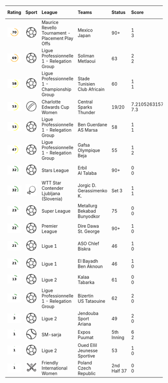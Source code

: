 | Rating                                                                                                                                 | Sport                                                                                                                    | League                                           | Teams                           | Status      | Score                     | TV Listing                                                                                                   |
|:---------------------------------------------------------------------------------------------------------------------------------------|:-------------------------------------------------------------------------------------------------------------------------|:-------------------------------------------------|:--------------------------------|:------------|:--------------------------|:-------------------------------------------------------------------------------------------------------------|
| <img src="https://raw.githubusercontent.com/BlakeDuncan25/Donut-SVG-Ratings/bac4e4a278175106499642192132b1786a9aec38/70.svg" alt="70"> | <img src="https://raw.githubusercontent.com/BlakeDuncan25/Donut-SVG-Ratings/master/soccer.png" alt="Soccer">             | Maurice Revello Tournament - Placement Play Offs | Mexico<br>Japan                 | 90+         | 1<br>3                    | <a href="https://www.livesoccertv.com/schedules/">Live Soccer TV</a>                                         |
| <img src="https://raw.githubusercontent.com/BlakeDuncan25/Donut-SVG-Ratings/bac4e4a278175106499642192132b1786a9aec38/69.svg" alt="69"> | <img src="https://raw.githubusercontent.com/BlakeDuncan25/Donut-SVG-Ratings/master/soccer.png" alt="Soccer">             | Ligue Professionnelle 1 - Relegation Group       | Soliman<br>Metlaoui             | 63          | 2<br>2                    | <a href="https://www.livesoccertv.com/schedules/">Live Soccer TV</a>                                         |
| <img src="https://raw.githubusercontent.com/BlakeDuncan25/Donut-SVG-Ratings/bac4e4a278175106499642192132b1786a9aec38/58.svg" alt="58"> | <img src="https://raw.githubusercontent.com/BlakeDuncan25/Donut-SVG-Ratings/master/soccer.png" alt="Soccer">             | Ligue Professionnelle 1 - Championship Group     | Stade Tunisien<br>Club Africain | 60          | 1<br>1                    | <a href="https://www.livesoccertv.com/schedules/">Live Soccer TV</a>                                         |
| <img src="https://raw.githubusercontent.com/BlakeDuncan25/Donut-SVG-Ratings/bac4e4a278175106499642192132b1786a9aec38/53.svg" alt="53"> | <img src="https://raw.githubusercontent.com/BlakeDuncan25/Donut-SVG-Ratings/master/cricket.png" alt="Cricket">           | Charlotte Edwards Cup Women                      | Central Sparks<br>Thunder       | 19/20       | 7.2105263157894735<br>7.3 | <a href="https://www.youtube.com/results?search_query=Charlotte+Edwards+Cup&sp=EgJAAQ%253D%253D">YouTube</a> |
| <img src="https://raw.githubusercontent.com/BlakeDuncan25/Donut-SVG-Ratings/bac4e4a278175106499642192132b1786a9aec38/53.svg" alt="53"> | <img src="https://raw.githubusercontent.com/BlakeDuncan25/Donut-SVG-Ratings/master/soccer.png" alt="Soccer">             | Ligue Professionnelle 1 - Relegation Group       | Ben Guerdane<br>AS Marsa        | 58          | 1<br>1                    | <a href="https://www.livesoccertv.com/schedules/">Live Soccer TV</a>                                         |
| <img src="https://raw.githubusercontent.com/BlakeDuncan25/Donut-SVG-Ratings/bac4e4a278175106499642192132b1786a9aec38/47.svg" alt="47"> | <img src="https://raw.githubusercontent.com/BlakeDuncan25/Donut-SVG-Ratings/master/soccer.png" alt="Soccer">             | Ligue Professionnelle 1 - Relegation Group       | Gafsa<br>Olympique Beja         | 55          | 1<br>2                    | <a href="https://www.livesoccertv.com/schedules/">Live Soccer TV</a>                                         |
| <img src="https://raw.githubusercontent.com/BlakeDuncan25/Donut-SVG-Ratings/bac4e4a278175106499642192132b1786a9aec38/32.svg" alt="32"> | <img src="https://raw.githubusercontent.com/BlakeDuncan25/Donut-SVG-Ratings/master/soccer.png" alt="Soccer">             | Stars League                                     | Erbil<br>Al Talaba              | 90+         | 0<br>0                    | <a href="https://www.livesoccertv.com/schedules/">Live Soccer TV</a>                                         |
| <img src="https://raw.githubusercontent.com/BlakeDuncan25/Donut-SVG-Ratings/bac4e4a278175106499642192132b1786a9aec38/32.svg" alt="32"> | <img src="https://raw.githubusercontent.com/BlakeDuncan25/Donut-SVG-Ratings/master/table-tennis.png" alt="Table Tennis"> | WTT Star Contender Ljubljana (Slovenia)          | Jorgic D.<br>Gerassimenko K.    | Set 3       | 1<br>1                    | <a href="https://www.espn.com/watch/">ESPN3</a>                                                              |
| <img src="https://raw.githubusercontent.com/BlakeDuncan25/Donut-SVG-Ratings/bac4e4a278175106499642192132b1786a9aec38/23.svg" alt="23"> | <img src="https://raw.githubusercontent.com/BlakeDuncan25/Donut-SVG-Ratings/master/soccer.png" alt="Soccer">             | Super League                                     | Metallurg Bekabad<br>Bunyodkor  | 75          | 0<br>0                    | <a href="https://www.livesoccertv.com/schedules/">Live Soccer TV</a>                                         |
| <img src="https://raw.githubusercontent.com/BlakeDuncan25/Donut-SVG-Ratings/bac4e4a278175106499642192132b1786a9aec38/22.svg" alt="22"> | <img src="https://raw.githubusercontent.com/BlakeDuncan25/Donut-SVG-Ratings/master/soccer.png" alt="Soccer">             | Premier League                                   | Dire Dawa<br>St. George         | 90+         | 1<br>0                    | <a href="https://www.livesoccertv.com/schedules/">Live Soccer TV</a>                                         |
| <img src="https://raw.githubusercontent.com/BlakeDuncan25/Donut-SVG-Ratings/bac4e4a278175106499642192132b1786a9aec38/21.svg" alt="21"> | <img src="https://raw.githubusercontent.com/BlakeDuncan25/Donut-SVG-Ratings/master/soccer.png" alt="Soccer">             | Ligue 1                                          | ASO Chlef<br>Biskra             | 46          | 1<br>0                    | <a href="https://www.livesoccertv.com/schedules/">Live Soccer TV</a>                                         |
| <img src="https://raw.githubusercontent.com/BlakeDuncan25/Donut-SVG-Ratings/bac4e4a278175106499642192132b1786a9aec38/21.svg" alt="21"> | <img src="https://raw.githubusercontent.com/BlakeDuncan25/Donut-SVG-Ratings/master/soccer.png" alt="Soccer">             | Ligue 1                                          | El Bayadh<br>Ben Aknoun         | 46          | 1<br>0                    | <a href="https://www.livesoccertv.com/schedules/">Live Soccer TV</a>                                         |
| <img src="https://raw.githubusercontent.com/BlakeDuncan25/Donut-SVG-Ratings/bac4e4a278175106499642192132b1786a9aec38/13.svg" alt="13"> | <img src="https://raw.githubusercontent.com/BlakeDuncan25/Donut-SVG-Ratings/master/soccer.png" alt="Soccer">             | Ligue 2                                          | Kalaa<br>Tabarka                | 61          | 0<br>0                    | <a href="#N/A"></a>                                                                                          |
| <img src="https://raw.githubusercontent.com/BlakeDuncan25/Donut-SVG-Ratings/bac4e4a278175106499642192132b1786a9aec38/12.svg" alt="12"> | <img src="https://raw.githubusercontent.com/BlakeDuncan25/Donut-SVG-Ratings/master/soccer.png" alt="Soccer">             | Ligue Professionnelle 1 - Relegation Group       | Bizertin<br>US Tataouine        | 62          | 2<br>0                    | <a href="https://www.livesoccertv.com/schedules/">Live Soccer TV</a>                                         |
| <img src="https://raw.githubusercontent.com/BlakeDuncan25/Donut-SVG-Ratings/bac4e4a278175106499642192132b1786a9aec38/3.svg" alt="3">   | <img src="https://raw.githubusercontent.com/BlakeDuncan25/Donut-SVG-Ratings/master/soccer.png" alt="Soccer">             | Ligue 2                                          | Jendouba Sport<br>Ariana        | 49          | 2<br>0                    | <a href="#N/A"></a>                                                                                          |
| <img src="https://raw.githubusercontent.com/BlakeDuncan25/Donut-SVG-Ratings/bac4e4a278175106499642192132b1786a9aec38/1.svg" alt="1">   | <img src="https://raw.githubusercontent.com/BlakeDuncan25/Donut-SVG-Ratings/master/baseball.png" alt="Baseball">         | SM-sarja                                         | Expos<br>Puumat                 | 5th Inning  | 6<br>2                    | -                                                                                                            |
| <img src="https://raw.githubusercontent.com/BlakeDuncan25/Donut-SVG-Ratings/bac4e4a278175106499642192132b1786a9aec38/1.svg" alt="1">   | <img src="https://raw.githubusercontent.com/BlakeDuncan25/Donut-SVG-Ratings/master/soccer.png" alt="Soccer">             | Ligue 2                                          | Oued Ellil<br>Jeunesse Sportive | 53          | 1<br>0                    | <a href="#N/A"></a>                                                                                          |
| <img src="https://raw.githubusercontent.com/BlakeDuncan25/Donut-SVG-Ratings/bac4e4a278175106499642192132b1786a9aec38/1.svg" alt="1">   | <img src="https://raw.githubusercontent.com/BlakeDuncan25/Donut-SVG-Ratings/master/field_hockey.png" alt="Field Hockey"> | Friendly International Women                     | Poland<br>Czech Republic        | 2nd Half 37 | 0<br>0                    |                                                                                                              |